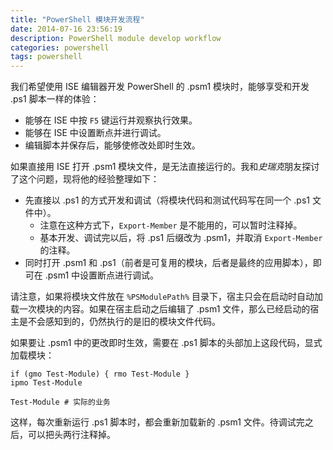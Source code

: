 ```yaml
---
title: "PowerShell 模块开发流程"
date: 2014-07-16 23:56:19
description: PowerShell module develop workflow
categories: powershell
tags: powershell
---
```

我们希望使用 ISE 编辑器开发 PowerShell 的 .psm1 模块时，能够享受和开发 .ps1 脚本一样的体验：

- 能够在 ISE 中按 `F5` 键运行并观察执行效果。
- 能够在 ISE 中设置断点并进行调试。
- 编辑脚本并保存后，能够使修改处即时生效。

如果直接用 ISE 打开 .psm1 模块文件，是无法直接运行的。我和*史瑞克*朋友探讨了这个问题，现将他的经验整理如下：

- 先直接以 .ps1 的方式开发和调试（将模块代码和测试代码写在同一个 .ps1 文件中）。
    + 注意在这种方式下，`Export-Member` 是不能用的，可以暂时注释掉。
    + 基本开发、调试完以后，将 .ps1 后缀改为 .psm1，并取消 `Export-Member` 的注释。
- 同时打开 .psm1 和 .ps1（前者是可复用的模块，后者是最终的应用脚本），即可在 .psm1 中设置断点进行调试。

请注意，如果将模块文件放在 `%PSModulePath%` 目录下，宿主只会在启动时自动加载一次模块的内容。如果在宿主启动之后编辑了 .psm1 文件，那么已经启动的宿主是不会感知到的，仍然执行的是旧的模块文件代码。

如果要让 .psm1 中的更改即时生效，需要在 .ps1 脚本的头部加上这段代码，显式加载模块：

    if (gmo Test-Module) { rmo Test-Module }
    ipmo Test-Module
    
    Test-Module # 实际的业务

这样，每次重新运行 .ps1 脚本时，都会重新加载新的 .psm1 文件。待调试完之后，可以把头两行注释掉。
